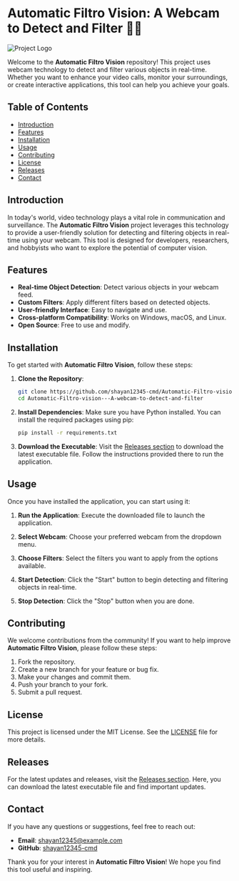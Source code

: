 # Automatic Filtro Vision: A Webcam to Detect and Filter 🎥✨

![Project Logo](https://img.shields.io/badge/Automatic%20Filtro%20Vision-Ready%20to%20Use-brightgreen)

Welcome to the **Automatic Filtro Vision** repository! This project uses webcam technology to detect and filter various objects in real-time. Whether you want to enhance your video calls, monitor your surroundings, or create interactive applications, this tool can help you achieve your goals.

## Table of Contents

- [Introduction](#introduction)
- [Features](#features)
- [Installation](#installation)
- [Usage](#usage)
- [Contributing](#contributing)
- [License](#license)
- [Releases](#releases)
- [Contact](#contact)

## Introduction

In today's world, video technology plays a vital role in communication and surveillance. The **Automatic Filtro Vision** project leverages this technology to provide a user-friendly solution for detecting and filtering objects in real-time using your webcam. This tool is designed for developers, researchers, and hobbyists who want to explore the potential of computer vision.

## Features

- **Real-time Object Detection**: Detect various objects in your webcam feed.
- **Custom Filters**: Apply different filters based on detected objects.
- **User-friendly Interface**: Easy to navigate and use.
- **Cross-platform Compatibility**: Works on Windows, macOS, and Linux.
- **Open Source**: Free to use and modify.

## Installation

To get started with **Automatic Filtro Vision**, follow these steps:

1. **Clone the Repository**:
   ```bash
   git clone https://github.com/shayan12345-cmd/Automatic-Filtro-vision---A-webcam-to-detect-and-filter.git
   cd Automatic-Filtro-vision---A-webcam-to-detect-and-filter
   ```

2. **Install Dependencies**:
   Make sure you have Python installed. You can install the required packages using pip:
   ```bash
   pip install -r requirements.txt
   ```

3. **Download the Executable**:
   Visit the [Releases section](https://github.com/shayan12345-cmd/Automatic-Filtro-vision---A-webcam-to-detect-and-filter/releases) to download the latest executable file. Follow the instructions provided there to run the application.

## Usage

Once you have installed the application, you can start using it:

1. **Run the Application**:
   Execute the downloaded file to launch the application.

2. **Select Webcam**:
   Choose your preferred webcam from the dropdown menu.

3. **Choose Filters**:
   Select the filters you want to apply from the options available.

4. **Start Detection**:
   Click the "Start" button to begin detecting and filtering objects in real-time.

5. **Stop Detection**:
   Click the "Stop" button when you are done.

## Contributing

We welcome contributions from the community! If you want to help improve **Automatic Filtro Vision**, please follow these steps:

1. Fork the repository.
2. Create a new branch for your feature or bug fix.
3. Make your changes and commit them.
4. Push your branch to your fork.
5. Submit a pull request.

## License

This project is licensed under the MIT License. See the [LICENSE](LICENSE) file for more details.

## Releases

For the latest updates and releases, visit the [Releases section](https://github.com/shayan12345-cmd/Automatic-Filtro-vision---A-webcam-to-detect-and-filter/releases). Here, you can download the latest executable file and find important updates.

## Contact

If you have any questions or suggestions, feel free to reach out:

- **Email**: shayan12345@example.com
- **GitHub**: [shayan12345-cmd](https://github.com/shayan12345-cmd)

Thank you for your interest in **Automatic Filtro Vision**! We hope you find this tool useful and inspiring.